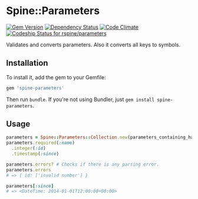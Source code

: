 # Spine::Parameters

[![Gem Version](https://badge.fury.io/rb/spine-parameters.svg)](http://badge.fury.io/rb/spine-parameters)
[![Dependency Status](https://gemnasium.com/rspine/parameters.svg)](https://gemnasium.com/rspine/parameters)
[![Code Climate](https://codeclimate.com/github/rspine/parameters/badges/gpa.svg)](https://codeclimate.com/github/rspine/parameters)
[ ![Codeship Status for rspine/parameters](https://codeship.com/projects/c3d614e0-e11c-0132-df07-763d3ae4d225/status?branch=master)](https://codeship.com/projects/81066)

Validates and converts parameters. Also it converts all keys to symbols.

## Installation

To install it, add the gem to your Gemfile:

```ruby
gem 'spine-parameters'
```

Then run `bundle`. If you're not using Bundler, just `gem install spine-parameters`.

## Usage

```ruby
parameters = Spine::Parameters::Collection.new(parameters_containing_hash)
parameters.required(:name)
  .integer(:id)
  .timestamp(:since)

parameters.errors? # Checks if there is any parsing error.
parameters.errors
# => { id: ['invalid number'] }

parameters[:since]
# => <DateTime: 2014-01-01T12:00:00+00:00>
```
